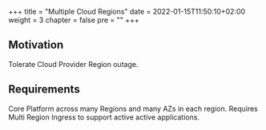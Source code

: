 +++
title = "Multiple Cloud Regions"
date = 2022-01-15T11:50:10+02:00
weight = 3
chapter = false
pre = "<b></b>"
+++

## Motivation
Tolerate Cloud Provider Region outage.

## Requirements
Core Platform across many Regions and many AZs in each region. Requires Multi Region Ingress to support active active applications.




